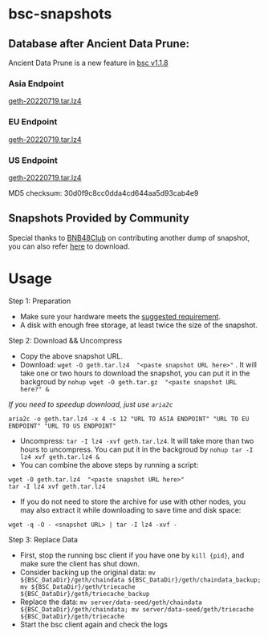 
# bsc-snapshots


## Database after Ancient Data Prune:

Ancient Data Prune is a new feature in [bsc v1.1.8](https://github.com/binance-chain/bsc/releases/tag/v1.1.8)


### Asia Endpoint


[geth-20220719.tar.lz4
](https://tf-dex-prod-public-snapshot-site1.s3-accelerate.amazonaws.com/geth-20220719.tar.lz4?AWSAccessKeyId=AKIAYINE6SBQPUZDDRRO&Signature=9T4zXTrJm%2B2SEVfES%2B7uGPwkM6o%3D&Expires=1660890836
)

### EU Endpoint


[geth-20220719.tar.lz4
](https://tf-dex-prod-public-snapshot.s3-accelerate.amazonaws.com/geth-20220719.tar.lz4?AWSAccessKeyId=AKIAYINE6SBQPUZDDRRO&Signature=p3Sj1MMsoTidimYW1ZXQNvc%2B8FU%3D&Expires=1660890836
)


### US Endpoint


[geth-20220719.tar.lz4
](https://tf-dex-prod-public-snapshot-site3.s3-accelerate.amazonaws.com/geth-20220719.tar.lz4?AWSAccessKeyId=AKIAYINE6SBQPUZDDRRO&Signature=%2FZ4KUtgssxSQVHaK26VDLHWF1m0%3D&Expires=1660890837
)

MD5 checksum: 30d0f9c8cc0dda4cd644aa5d93cab4e9



## Snapshots Provided by Community

Special thanks to [BNB48Club](https://twitter.com/bnb48club) on contributing another dump of snapshot, you can also refer [here](https://github.com/BNB48Club/bsc-snapshots) to download.



# Usage 

Step 1: Preparation
- Make sure your hardware meets the [suggested requirement](https://docs.binance.org/smart-chain/developer/fullnode.html).
- A disk with enough free storage, at least twice the size of the snapshot.

Step 2: Download && Uncompress
- Copy the above snapshot URL.
- Download:  `wget -O geth.tar.lz4  "<paste snapshot URL here>"` . It will take one or two hours to download the snapshot, you can put it in the backgroud by `nohup wget -O geth.tar.gz  "<paste snapshot URL here?" &`


*If you need to speedup download, just use `aria2c`*
```
aria2c -o geth.tar.lz4 -x 4 -s 12 "URL TO ASIA ENDPOINT" "URL TO EU ENDPOINT" "URL TO US ENDPOINT"
```


- Uncompress: `tar -I lz4 -xvf geth.tar.lz4`. It will take more than two hours to uncompress. You can put it in the backgroud by `nohup tar -I lz4 xvf geth.tar.lz4 &`
- You can combine the above steps by running a script:
```
wget -O geth.tar.lz4  "<paste snapshot URL here>"
tar -I lz4 xvf geth.tar.lz4
```


- If you do not need to store the archive for use with other nodes, you may also extract it while downloading to save time and disk space:
```
wget -q -O - <snapshot URL> | tar -I lz4 -xvf -
```


Step 3: Replace Data
- First, stop the running bsc client if you have one by `kill {pid}`, and make sure the client has shut down.
- Consider backing up the original data: `mv ${BSC_DataDir}/geth/chaindata ${BSC_DataDir}/geth/chaindata_backup; mv ${BSC_DataDir}/geth/triecache ${BSC_DataDir}/geth/triecache_backup`
- Replace the data: `mv server/data-seed/geth/chaindata ${BSC_DataDir}/geth/chaindata; mv server/data-seed/geth/triecache ${BSC_DataDir}/geth/triecache`
- Start the bsc client again and check the logs

